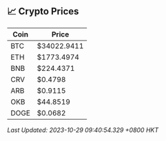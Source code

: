## 📈 Crypto Prices

| Coin | Price |
| ---- | ----- |
| BTC | $34022.9411 |
| ETH | $1773.4974 |
| BNB | $224.4371 |
| CRV | $0.4798 |
| ARB | $0.9115 |
| OKB | $44.8519 |
| DOGE | $0.0682 |

_Last Updated: 2023-10-29 09:40:54.329 +0800 HKT_
